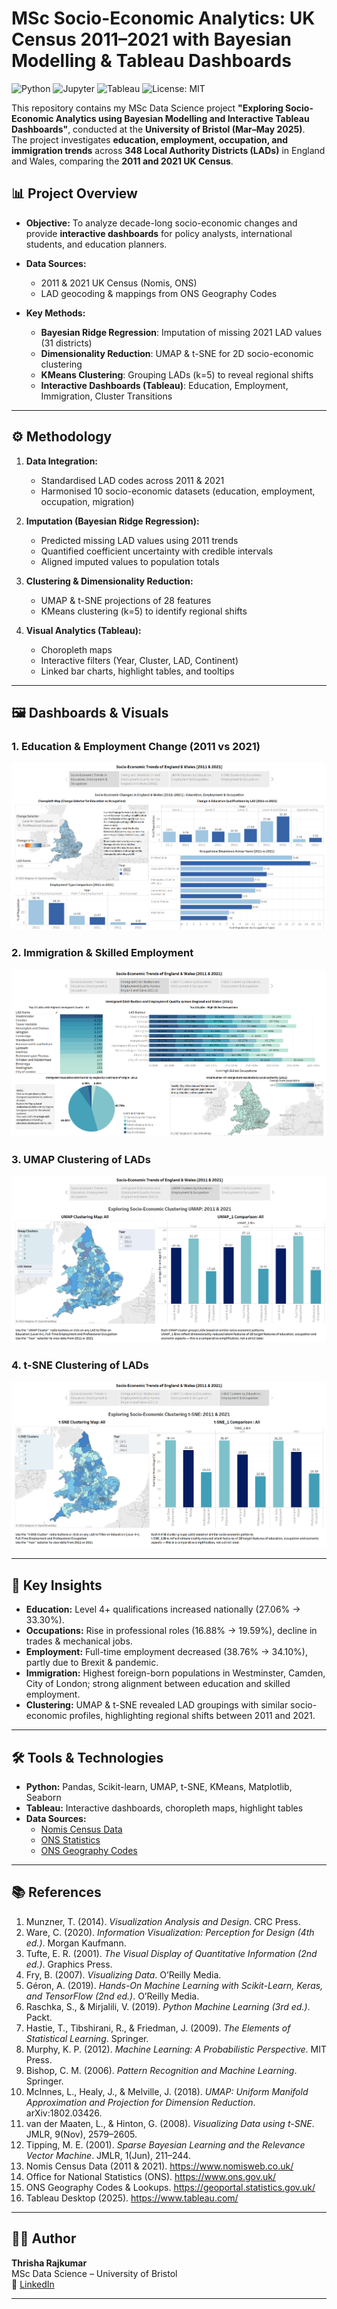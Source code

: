 # MSc Socio-Economic Analytics: UK Census 2011–2021 with Bayesian Modelling & Tableau Dashboards

![Python](https://img.shields.io/badge/Python-3.x-blue?logo=python)
![Jupyter](https://img.shields.io/badge/Jupyter-Notebook-orange?logo=jupyter)
![Tableau](https://img.shields.io/badge/Tableau-Dashboards-orange?logo=tableau)
![License: MIT](https://img.shields.io/badge/License-MIT-green.svg)

This repository contains my MSc Data Science project **"Exploring Socio-Economic Analytics using Bayesian Modelling and Interactive Tableau Dashboards"**, conducted at the **University of Bristol (Mar–May 2025)**.  
The project investigates **education, employment, occupation, and immigration trends** across **348 Local Authority Districts (LADs)** in England and Wales, comparing the **2011 and 2021 UK Census**.

## 📊 Project Overview
- **Objective:** To analyze decade-long socio-economic changes and provide **interactive dashboards** for policy analysts, international students, and education planners.  
- **Data Sources:**  
  - 2011 & 2021 UK Census (Nomis, ONS)  
  - LAD geocoding & mappings from ONS Geography Codes  

- **Key Methods:**
  - **Bayesian Ridge Regression**: Imputation of missing 2021 LAD values (31 districts)  
  - **Dimensionality Reduction**: UMAP & t-SNE for 2D socio-economic clustering  
  - **KMeans Clustering**: Grouping LADs (k=5) to reveal regional shifts  
  - **Interactive Dashboards (Tableau)**: Education, Employment, Immigration, Cluster Transitions  

---

## ⚙️ Methodology
1. **Data Integration:**  
   - Standardised LAD codes across 2011 & 2021  
   - Harmonised 10 socio-economic datasets (education, employment, occupation, migration)  

2. **Imputation (Bayesian Ridge Regression):**  
   - Predicted missing LAD values using 2011 trends  
   - Quantified coefficient uncertainty with credible intervals  
   - Aligned imputed values to population totals  

3. **Clustering & Dimensionality Reduction:**  
   - UMAP & t-SNE projections of 28 features  
   - KMeans clustering (k=5) to identify regional shifts  

4. **Visual Analytics (Tableau):**  
   - Choropleth maps  
   - Interactive filters (Year, Cluster, LAD, Continent)  
   - Linked bar charts, highlight tables, and tooltips  

---

## 🖼️ Dashboards & Visuals
### 1. Education & Employment Change (2011 vs 2021)
![Education & Employment Dashboard](images/dashboard1.png)

### 2. Immigration & Skilled Employment
![Immigration Dashboard](images/dashboard2.png)

### 3. UMAP Clustering of LADs
![UMAP Clusters](images/dashboard3.png)

### 4. t-SNE Clustering of LADs
![t-SNE Clusters](images/dashboard4.png)

---

## 🔑 Key Insights
- **Education:** Level 4+ qualifications increased nationally (27.06% → 33.30%).  
- **Occupations:** Rise in professional roles (16.88% → 19.59%), decline in trades & mechanical jobs.  
- **Employment:** Full-time employment decreased (38.76% → 34.10%), partly due to Brexit & pandemic.  
- **Immigration:** Highest foreign-born populations in Westminster, Camden, City of London; strong alignment between education and skilled employment.  
- **Clustering:** UMAP & t-SNE revealed LAD groupings with similar socio-economic profiles, highlighting regional shifts between 2011 and 2021.  

---

## 🛠️ Tools & Technologies
- **Python:** Pandas, Scikit-learn, UMAP, t-SNE, KMeans, Matplotlib, Seaborn  
- **Tableau:** Interactive dashboards, choropleth maps, highlight tables  
- **Data Sources:**  
  - [Nomis Census Data](https://www.nomisweb.co.uk/)  
  - [ONS Statistics](https://www.ons.gov.uk/)  
  - [ONS Geography Codes](https://geoportal.statistics.gov.uk/)  

---

## 📚 References
1. Munzner, T. (2014). *Visualization Analysis and Design*. CRC Press.  
2. Ware, C. (2020). *Information Visualization: Perception for Design (4th ed.)*. Morgan Kaufmann.  
3. Tufte, E. R. (2001). *The Visual Display of Quantitative Information (2nd ed.)*. Graphics Press.  
4. Fry, B. (2007). *Visualizing Data*. O’Reilly Media.  
5. Géron, A. (2019). *Hands-On Machine Learning with Scikit-Learn, Keras, and TensorFlow (2nd ed.)*. O’Reilly Media.  
6. Raschka, S., & Mirjalili, V. (2019). *Python Machine Learning (3rd ed.)*. Packt.  
7. Hastie, T., Tibshirani, R., & Friedman, J. (2009). *The Elements of Statistical Learning*. Springer.  
8. Murphy, K. P. (2012). *Machine Learning: A Probabilistic Perspective*. MIT Press.  
9. Bishop, C. M. (2006). *Pattern Recognition and Machine Learning*. Springer.  
10. McInnes, L., Healy, J., & Melville, J. (2018). *UMAP: Uniform Manifold Approximation and Projection for Dimension Reduction*. arXiv:1802.03426.  
11. van der Maaten, L., & Hinton, G. (2008). *Visualizing Data using t-SNE*. JMLR, 9(Nov), 2579–2605.  
12. Tipping, M. E. (2001). *Sparse Bayesian Learning and the Relevance Vector Machine*. JMLR, 1(Jun), 211–244.  
13. Nomis Census Data (2011 & 2021). https://www.nomisweb.co.uk/  
14. Office for National Statistics (ONS). https://www.ons.gov.uk/  
15. ONS Geography Codes & Lookups. https://geoportal.statistics.gov.uk/  
16. Tableau Desktop (2025). https://www.tableau.com/  

---

## 👩‍🎓 Author
**Thrisha Rajkumar**  
MSc Data Science – University of Bristol  
🔗 [LinkedIn](https://www.linkedin.com/in/thrisha-rajkumar/)  

---
